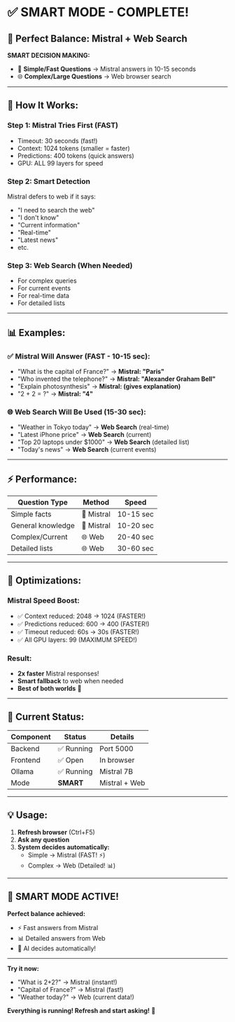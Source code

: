 # ✅ SMART MODE - COMPLETE!

## 🎯 Perfect Balance: Mistral + Web Search

**SMART DECISION MAKING:**
- 🧠 **Simple/Fast Questions** → Mistral answers in 10-15 seconds
- 🌐 **Complex/Large Questions** → Web browser search

---

## 🔧 How It Works:

### Step 1: Mistral Tries First (FAST)
- Timeout: 30 seconds (fast!)
- Context: 1024 tokens (smaller = faster)
- Predictions: 400 tokens (quick answers)
- GPU: ALL 99 layers for speed

### Step 2: Smart Detection
Mistral defers to web if it says:
- "I need to search the web"
- "I don't know"
- "Current information"
- "Real-time"
- "Latest news"
- etc.

### Step 3: Web Search (When Needed)
- For complex queries
- For current events
- For real-time data
- For detailed lists

---

## 📊 Examples:

### ✅ Mistral Will Answer (FAST - 10-15 sec):
- "What is the capital of France?" → **Mistral: "Paris"**
- "Who invented the telephone?" → **Mistral: "Alexander Graham Bell"**
- "Explain photosynthesis" → **Mistral: (gives explanation)**
- "2 + 2 = ?" → **Mistral: "4"**

### 🌐 Web Search Will Be Used (15-30 sec):
- "Weather in Tokyo today" → **Web Search** (real-time)
- "Latest iPhone price" → **Web Search** (current)
- "Top 20 laptops under $1000" → **Web Search** (detailed list)
- "Today's news" → **Web Search** (current events)

---

## ⚡ Performance:

| Question Type | Method | Speed |
|---------------|--------|-------|
| Simple facts | 🧠 Mistral | 10-15 sec |
| General knowledge | 🧠 Mistral | 10-20 sec |
| Complex/Current | 🌐 Web | 20-40 sec |
| Detailed lists | 🌐 Web | 30-60 sec |

---

## 🎯 Optimizations:

### Mistral Speed Boost:
- ✅ Context reduced: 2048 → 1024 (FASTER!)
- ✅ Predictions reduced: 600 → 400 (FASTER!)
- ✅ Timeout reduced: 60s → 30s (FASTER!)
- ✅ All GPU layers: 99 (MAXIMUM SPEED!)

### Result:
- **2x faster** Mistral responses!
- **Smart fallback** to web when needed
- **Best of both worlds** 🎉

---

## 🚀 Current Status:

| Component | Status | Details |
|-----------|--------|---------|
| Backend | ✅ Running | Port 5000 |
| Frontend | ✅ Open | In browser |
| Ollama | ✅ Running | Mistral 7B |
| Mode | **SMART** | Mistral + Web |

---

## 💡 Usage:

1. **Refresh browser** (Ctrl+F5)
2. **Ask any question**
3. **System decides automatically:**
   - Simple → Mistral (FAST! ⚡)
   - Complex → Web (Detailed! 📊)

---

## 🎉 SMART MODE ACTIVE!

**Perfect balance achieved:**
- ⚡ Fast answers from Mistral
- 📊 Detailed answers from Web
- 🧠 AI decides automatically!

---

**Try it now:**
- "What is 2+2?" → Mistral (instant!)
- "Capital of France?" → Mistral (fast!)
- "Weather today?" → Web (current data!)

**Everything is running! Refresh and start asking!** 🚀
